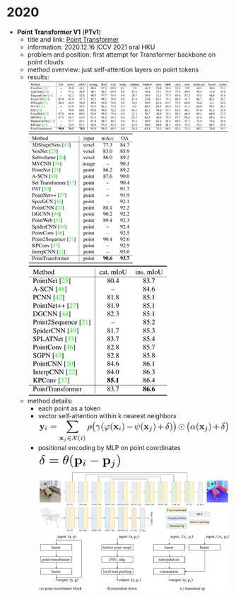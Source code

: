 # 2020
* **Point Transformer V1** (**PTv1**)
  * title and link: [Point Transformer](https://arxiv.org/abs/2012.09164)
  * information: 2020.12.16 ICCV 2021 oral HKU
  * problem and position: first attempt for Transformer backbone on point clouds
  * method overview: just self-attention layers on point tokens
  * results: 
    ![PTv1_result1](assets/2020/PTv1_result1.png)![PTv1_result2](assets/2020/PTv1_result2.png)![PTv1_result3](assets/2020/PTv1_result3.png)
  * method details: 
    * each point as a token
    * vector self-attention within k nearest neighbors
      ![PTv1_method1](assets/2020/PTv1_method1.png)
    * positional encoding by MLP on point coordinates
      ![PTv1_method2](assets/2020/PTv1_method2.png)
    ![PTv1_method3](assets/2020/PTv1_method3.png)
    ![PTv1_method4](assets/2020/PTv1_method4.png)

